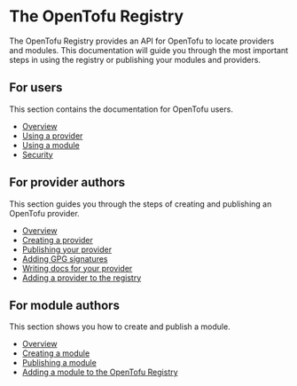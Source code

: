 # The OpenTofu Registry

The OpenTofu Registry provides an API for OpenTofu to locate providers and modules. This documentation will guide you through the most important steps in using the registry or publishing your modules and providers. 

## For users

This section contains the documentation for OpenTofu users.

- [Overview](/docs/users)
- [Using a provider](/docs/users/providers)
- [Using a module](/docs/users/modules)
- [Security](/docs/users/security)

## For provider authors

This section guides you through the steps of creating and publishing an OpenTofu provider.

- [Overview](/docs/providers)
- [Creating a provider](/docs/providers/creating)
- [Publishing your provider](/docs/providers/publishing)
- [Adding GPG signatures](/docs/providers/gpg)
- [Writing docs for your provider](/docs/providers/docs)
- [Adding a provider to the registry](/docs/providers/adding)

## For module authors

This section shows you how to create and publish a module.

- [Overview](/docs/modules)
- [Creating a module](/docs/modules/creating)
- [Publishing a module](/docs/modules/publishing)
- [Adding a module to the OpenTofu Registry](/docs/modules/adding)
